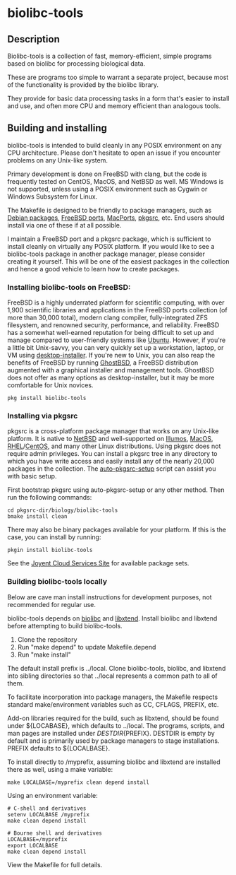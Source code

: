 # biolibc-tools

## Description

Biolibc-tools is a collection of fast, memory-efficient, simple programs
based on biolibc for processing biological data.

These are programs too simple to warrant a separate project, because most
of the functionality is provided by the biolibc library.

They provide for basic data processing tasks in a form that's easier to
install and use, and often more CPU and memory efficient than analogous
tools.

## Building and installing

biolibc-tools is intended to build cleanly in any POSIX environment on
any CPU architecture.  Please
don't hesitate to open an issue if you encounter problems on any
Unix-like system.

Primary development is done on FreeBSD with clang, but the code is frequently
tested on CentOS, MacOS, and NetBSD as well.  MS Windows is not supported,
unless using a POSIX environment such as Cygwin or Windows Subsystem for Linux.

The Makefile is designed to be friendly to package managers, such as
[Debian packages](https://www.debian.org/distrib/packages),
[FreeBSD ports](https://www.freebsd.org/ports/),
[MacPorts](https://www.macports.org/), [pkgsrc](https://pkgsrc.org/), etc.
End users should install via one of these if at all possible.

I maintain a FreeBSD port and a pkgsrc package, which is sufficient to install
cleanly on virtually any POSIX platform.  If you would like to see a
biolibc-tools package in another package manager, please consider creating
it yourself.  This will be one of the easiest packages in the collection and
hence a good vehicle to learn how to create packages.

### Installing biolibc-tools on FreeBSD:

FreeBSD is a highly underrated platform for scientific computing, with over
1,900 scientific libraries and applications in the FreeBSD ports collection
(of more than 30,000 total), modern clang compiler, fully-integrated ZFS
filesystem, and renowned security, performance, and reliability.
FreeBSD has a somewhat well-earned reputation for being difficult to set up
and manage compared to user-friendly systems like [Ubuntu](https://ubuntu.com/).
However, if you're a little bit Unix-savvy, you can very quickly set up a
workstation, laptop, or VM using
[desktop-installer](http://www.acadix.biz/desktop-installer.php).  If
you're new to Unix, you can also reap the benefits of FreeBSD by running
[GhostBSD](https://ghostbsd.org/), a FreeBSD distribution augmented with a
graphical installer and management tools.  GhostBSD does not offer as many
options as desktop-installer, but it may be more comfortable for Unix novices.

```
pkg install biolibc-tools
```

### Installing via pkgsrc

pkgsrc is a cross-platform package manager that works on any Unix-like
platform. It is native to [NetBSD](https://www.netbsd.org/) and well-supported
on [Illumos](https://illumos.org/), [MacOS](https://www.apple.com/macos/),
[RHEL](https://www.redhat.com)/[CentOS](https://www.centos.org/), and
many other Linux distributions.
Using pkgsrc does not require admin privileges.  You can install a pkgsrc
tree in any directory to which you have write access and easily install any
of the nearly 20,000 packages in the collection.  The
[auto-pkgsrc-setup](http://netbsd.org/~bacon/) script can assist you with
basic setup.

First bootstrap pkgsrc using auto-pkgsrc-setup or any
other method.  Then run the following commands:

```
cd pkgsrc-dir/biology/biolibc-tools
bmake install clean
```

There may also be binary packages available for your platform.  If this is
the case, you can install by running:

```
pkgin install biolibc-tools
```

See the [Joyent Cloud Services Site](https://pkgsrc.joyent.com/) for
available package sets.

### Building biolibc-tools locally

Below are cave man install instructions for development purposes, not
recommended for regular use.

biolibc-tools depends on 
[biolibc](https://github.com/auerlab/biolibc) and
[libxtend](https://github.com/outpaddling/libxtend).
Install biolibc and libxtend before attempting to build biolibc-tools.

1. Clone the repository
2. Run "make depend" to update Makefile.depend
3. Run "make install"

The default install prefix is ../local.  Clone biolibc-tools, biolibc, and
libxtend into sibling directories so that ../local represents a common path
to all of them.

To facilitate incorporation into package managers, the Makefile respects
standard make/environment variables such as CC, CFLAGS, PREFIX, etc.  

Add-on libraries required for the build, such as libxtend, should be found
under ${LOCABASE}, which defaults to ../local.
The programs, scripts, and man pages are installed under
${DESTDIR}${PREFIX}.  DESTDIR is empty by default and is primarily used by
package managers to stage installations.  PREFIX defaults to ${LOCALBASE}.

To install directly to /myprefix, assuming biolibc and libxtend are
installed there as well, using a make variable:

```
make LOCALBASE=/myprefix clean depend install
```

Using an environment variable:

```
# C-shell and derivatives
setenv LOCALBASE /myprefix
make clean depend install

# Bourne shell and derivatives
LOCALBASE=/myprefix
export LOCALBASE
make clean depend install
```

View the Makefile for full details.
